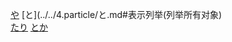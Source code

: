 [や](../../4.particle/1.basic%20particle/や.md)
[と](../../4.particle/と.md#表示列举(列举所有对象)  
[たり](../../4.particle/たり.md)
[とか](../とか.md)